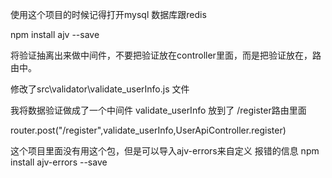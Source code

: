 使用这个项目的时候记得打开mysql 数据库跟redis


npm install ajv --save

将验证抽离出来做中间件，不要把验证放在controller里面，而是把验证放在，路由中。


修改了src\validator\validate_userInfo.js 文件

我将数据验证做成了一个中间件 validate_userInfo 放到了 /register路由里面


router.post("/register",validate_userInfo,UserApiController.register)


这个项目里面没有用这个包，但是可以导入ajv-errors来自定义 报错的信息
npm install ajv-errors --save
